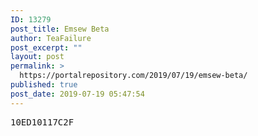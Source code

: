 ```yaml
---
ID: 13279
post_title: Emsew Beta
author: TeaFailure
post_excerpt: ""
layout: post
permalink: >
  https://portalrepository.com/2019/07/19/emsew-beta/
published: true
post_date: 2019-07-19 05:47:54
---
```

<pre>10ED10117C2F</pre>